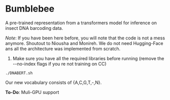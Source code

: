 # Bumblebee

A pre-trained representation from a transformers model for inference on insect DNA barcoding data. 

*Note*: If you have been here before, you will note that the code is not a mess anymore. Shoutout to Niousha and Monireh. We do not need Hugging-Face ans all the architecture was implemented from scratch.


1. Make sure you have all the required libraries before running (remove the --no-index flags if you re not training on CC)

```
./DNABERT.sh
```

Our new vocabulary consists of {A,C,G,T,-,N}.

**To-Do**:
Muli-GPU support

